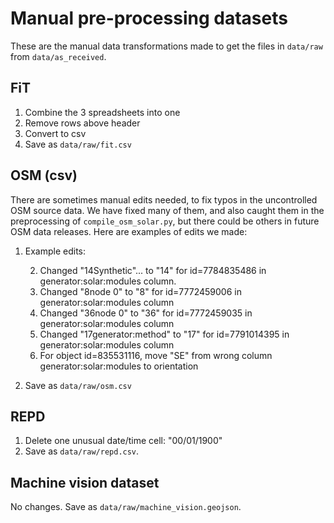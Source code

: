 Manual pre-processing datasets
===========

These are the manual data transformations made to get the files in `data/raw` from `data/as_received`.

FiT
----

1. Combine the 3 spreadsheets into one
2. Remove rows above header
3. Convert to csv
4. Save as `data/raw/fit.csv`

OSM (csv)
----

There are sometimes manual edits needed, to fix typos in the uncontrolled OSM source data. We have fixed many of them, and also caught them in the preprocessing of `compile_osm_solar.py`, but there could be others in future OSM data releases. Here are examples of edits we made:

1. Example edits:

    2. Changed "14Synthetic"... to "14" for id=7784835486 in generator:solar:modules column.
    2. Changed "8node 0" to "8" for id=7772459006 in generator:solar:modules column
    2. Changed "36node 0" to "36" for id=7772459035 in generator:solar:modules column
    2. Changed "17generator:method" to "17" for id=7791014395 in generator:solar:modules column
    2. For object id=835531116, move "SE" from wrong column generator:solar:modules to orientation

3. Save as `data/raw/osm.csv`

REPD
----

1. Delete one unusual date/time cell: "00/01/1900"
2. Save as `data/raw/repd.csv`.

Machine vision dataset
-----

No changes. Save as `data/raw/machine_vision.geojson`.
